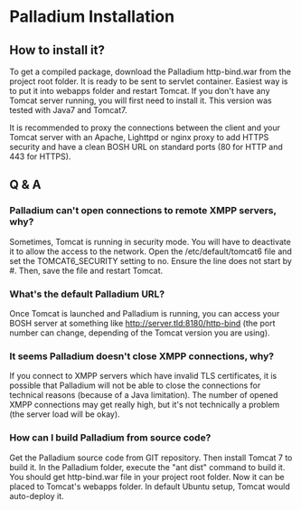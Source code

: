 # Palladium Installation

## How to install it?

To get a compiled package, download the Palladium http-bind.war from the project root folder. It is ready to be sent to servlet container. Easiest way is to put it into webapps folder and restart Tomcat. If you don't have any Tomcat server running, you will first need to install it. This version was tested with Java7 and Tomcat7.

It is recommended to proxy the connections between the client and your Tomcat server with an Apache, Lighttpd or nginx proxy to add HTTPS security and have a clean BOSH URL on standard ports (80 for HTTP and 443 for HTTPS).

## Q & A

### Palladium can't open connections to remote XMPP servers, why?

Sometimes, Tomcat is running in security mode. You will have to deactivate it to allow the access to the network. Open the /etc/default/tomcat6 file and set the TOMCAT6_SECURITY setting to no. Ensure the line does not start by #. Then, save the file and restart Tomcat.

### What's the default Palladium URL?

Once Tomcat is launched and Palladium is running, you can access your BOSH server at something like http://server.tld:8180/http-bind (the port number can change, depending of the Tomcat version you are using).

### It seems Palladium doesn't close XMPP connections, why?

If you connect to XMPP servers which have invalid TLS certificates, it is possible that Palladium will not be able to close the connections for technical reasons (because of a Java limitation). The number of opened XMPP connections may get really high, but it's not technically a problem (the server load will be okay).

### How can I build Palladium from source code?

Get the Palladium source code from GIT repository. Then install Tomcat 7 to build it. In the Palladium folder, execute the "ant dist" command to build it. You should get http-bind.war file in your project root folder. Now it can be placed to Tomcat's webapps folder. In default Ubuntu setup, Tomcat would auto-deploy it.
